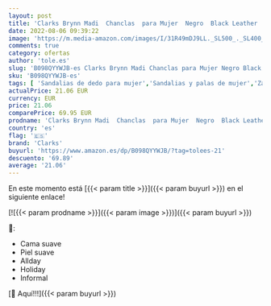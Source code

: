 ```yaml
---
layout: post
title: 'Clarks Brynn Madi  Chanclas  para Mujer  Negro  Black Leather   35.5 EU'
date: 2022-08-06 09:39:22
image: 'https://m.media-amazon.com/images/I/31R49mDJ9LL._SL500_._SL400_.jpg'
comments: true
category: ofertas
author: 'tole.es'
slug: 'B098QYYWJB-es Clarks Brynn Madi Chanclas para Mujer Negro Black Leather...'
sku: 'B098QYYWJB-es'
tags: [ 'Sandalias de dedo para mujer','Sandalias y palas de mujer','Zapatos','Zapatos para mujer','Zapatos y complementos','chanclas','clarks','🇪🇸', ]
actualPrice: 21.06 EUR
currency: EUR
price: 21.06
comparePrice: 69.95 EUR
prodname: 'Clarks Brynn Madi  Chanclas  para Mujer  Negro  Black Leather   35.5 EU'
country: 'es'
flag: '🇪🇸'
brand: 'Clarks'
buyurl: 'https://www.amazon.es/dp/B098QYYWJB/?tag=tolees-21'
descuento: '69.89'
average: '21.06'
---
```


En este momento está [{{< param title >}}]({{< param buyurl >}}) en el siguiente enlace!

[![{{< param prodname >}}]({{< param image >}})]({{< param buyurl >}})

🔎:

- Cama suave
- Piel suave
- Allday
- Holiday
- Informal

[🛒 Aquí!!!]({{< param buyurl >}})
